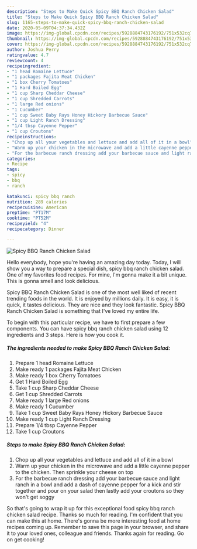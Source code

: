 ```yaml
---
description: "Steps to Make Quick Spicy BBQ Ranch Chicken Salad"
title: "Steps to Make Quick Spicy BBQ Ranch Chicken Salad"
slug: 1165-steps-to-make-quick-spicy-bbq-ranch-chicken-salad
date: 2020-05-09T04:37:34.432Z
image: https://img-global.cpcdn.com/recipes/5928884743176192/751x532cq70/spicy-bbq-ranch-chicken-salad-recipe-main-photo.jpg
thumbnail: https://img-global.cpcdn.com/recipes/5928884743176192/751x532cq70/spicy-bbq-ranch-chicken-salad-recipe-main-photo.jpg
cover: https://img-global.cpcdn.com/recipes/5928884743176192/751x532cq70/spicy-bbq-ranch-chicken-salad-recipe-main-photo.jpg
author: Joshua Perry
ratingvalue: 4.7
reviewcount: 4
recipeingredient:
- "1 head Romaine Lettuce"
- "1 packages Fajita Meat Chicken"
- "1 box Cherry Tomatoes"
- "1 Hard Boiled Egg"
- "1 cup Sharp Cheddar Cheese"
- "1 cup Shredded Carrots"
- "1 large Red onions"
- "1 Cucumber"
- "1 cup Sweet Baby Rays Honey Hickory Barbecue Sauce"
- "1 cup Light Ranch Dressing"
- "1/4 tbsp Cayenne Pepper"
- "1 cup Croutons"
recipeinstructions:
- "Chop up all your vegetables and lettuce and add all of it in a bowl"
- "Warm up your chicken in the microwave and add a little cayenne pepper to the chicken. Then sprinkle your cheese on top"
- "For the barbecue ranch dressing add your barbecue sauce and light ranch in a bowl and add a dash of cayenne pepper for a kick and stir together and pour on your salad then lastly add your croutons so they won&#39;t get soggy"
categories:
- Recipe
tags:
- spicy
- bbq
- ranch

katakunci: spicy bbq ranch 
nutrition: 289 calories
recipecuisine: American
preptime: "PT17M"
cooktime: "PT52M"
recipeyield: "4"
recipecategory: Dinner

---
```



![Spicy BBQ Ranch Chicken Salad](https://img-global.cpcdn.com/recipes/5928884743176192/751x532cq70/spicy-bbq-ranch-chicken-salad-recipe-main-photo.jpg)

Hello everybody, hope you're having an amazing day today. Today, I will show you a way to prepare a special dish, spicy bbq ranch chicken salad. One of my favorites food recipes. For mine, I'm gonna make it a bit unique. This is gonna smell and look delicious.

Spicy BBQ Ranch Chicken Salad is one of the most well liked of recent trending foods in the world. It is enjoyed by millions daily. It is easy, it is quick, it tastes delicious. They are nice and they look fantastic. Spicy BBQ Ranch Chicken Salad is something that I've loved my entire life.




To begin with this particular recipe, we have to first prepare a few components. You can have spicy bbq ranch chicken salad using 12 ingredients and 3 steps. Here is how you cook it.

<!--inarticleads1-->

##### The ingredients needed to make Spicy BBQ Ranch Chicken Salad:

1. Prepare 1 head Romaine Lettuce
1. Make ready 1 packages Fajita Meat Chicken
1. Make ready 1 box Cherry Tomatoes
1. Get 1 Hard Boiled Egg
1. Take 1 cup Sharp Cheddar Cheese
1. Get 1 cup Shredded Carrots
1. Make ready 1 large Red onions
1. Make ready 1 Cucumber
1. Take 1 cup Sweet Baby Rays Honey Hickory Barbecue Sauce
1. Make ready 1 cup Light Ranch Dressing
1. Prepare 1/4 tbsp Cayenne Pepper
1. Take 1 cup Croutons




<!--inarticleads2-->

##### Steps to make Spicy BBQ Ranch Chicken Salad:

1. Chop up all your vegetables and lettuce and add all of it in a bowl
1. Warm up your chicken in the microwave and add a little cayenne pepper to the chicken. Then sprinkle your cheese on top
1. For the barbecue ranch dressing add your barbecue sauce and light ranch in a bowl and add a dash of cayenne pepper for a kick and stir together and pour on your salad then lastly add your croutons so they won&#39;t get soggy




So that's going to wrap it up for this exceptional food spicy bbq ranch chicken salad recipe. Thanks so much for reading. I'm confident that you can make this at home. There's gonna be more interesting food at home recipes coming up. Remember to save this page in your browser, and share it to your loved ones, colleague and friends. Thanks again for reading. Go on get cooking!
